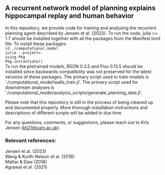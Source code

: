 ## A recurrent network model of planning explains hippocampal replay and human behavior

In this repository, we provide code for training and analysing the recurrent planning agent described by Jensen et al. (2023).
To run the code, julia >= 1.7 should be installed together with all the packages from the Manifest.toml file.
To install these packages:\
    `cd ./computational_model`\
    `julia --project=.`\
    `using Pkg`\
    `Pkg.instantiate()`\
To run the pretrained models, BSON 0.3.5 and Flux 0.13.5 should be installed since backwards compatibility was not preserved for the latest versions of these packages.
The primary script used to train models is './computational_model/walls_train.jl'.
The primary script used for downstream analyses is './computational_model/analysis_scripts/generate_planning_data.jl'.

Please note that this repository is still in the process of being cleaned up and documented properly.
More thorough installation instructions and descriptions of different scripts will be added in due time.

For any questions, comments, or suggestions, please reach out to Kris Jensen (ktj21@cam.ac.uk).

### Relevant references:
Jensen et al. (2023)\
Wang & Kurth-Nelson et al. (2018)\
Mattar & Daw (2018)\
Agrawal et al. (2021)


